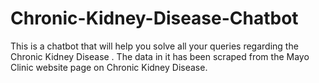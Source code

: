 # Chronic-Kidney-Disease-Chatbot
This is a chatbot that will help you solve all your queries regarding the Chronic Kidney Disease  . The data in it has been scraped from the Mayo Clinic website page on Chronic Kidney Disease.
